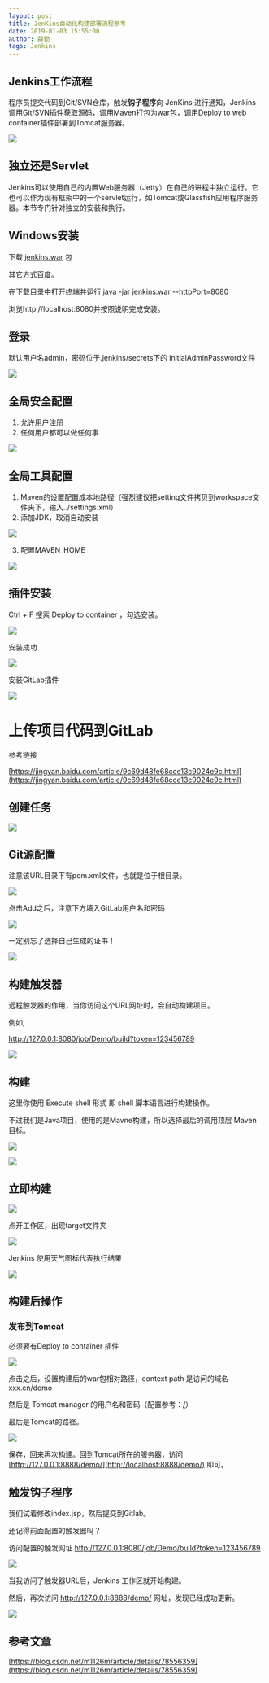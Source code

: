 ```yaml
---
layout: post
title: JenKins自动化构建部署流程参考
date: 2019-01-03 15:55:00
author: 薛勤
tags: Jenkins
---
```

## Jenkins工作流程

程序员提交代码到Git/SVN仓库，触发**钩子程序**向 JenKins 进行通知，Jenkins 调用Git/SVN插件获取源码，调用Maven打包为war包，调用Deploy to web container插件部署到Tomcat服务器。

![](./20190103JenKins自动化构建部署流程参考/1136672-20190103154901046-1953296147.png)

## 独立还是Servlet

Jenkins可以使用自己的内置Web服务器（Jetty）在自己的进程中独立运行。它也可以作为现有框架中的一个servlet运行，如Tomcat或Glassfish应用程序服务器。本节专门针对独立的安装和执行。

## Windows安装

下载 [jenkins.war](http://mirrors.jenkins.io/windows/latest) 包

其它方式百度。

在下载目录中打开终端并运行 java -jar jenkins.war --httpPort=8080

浏览http://localhost:8080并按照说明完成安装。

## 登录

默认用户名admin，密码位于.jenkins/secrets下的 initialAdminPassword文件

![](./20190103JenKins自动化构建部署流程参考/1136672-20190103155008589-60433226.png)


## 全局安全配置

1. 允许用户注册
2. 任何用户都可以做任何事

![](./20190103JenKins自动化构建部署流程参考/1136672-20190103155022078-1911596820.png)


## 全局工具配置

1. Maven的设置配置成本地路径（强烈建议把setting文件拷贝到workspace文件夹下，输入../settings.xml）
2. 添加JDK，取消自动安装

![](./20190103JenKins自动化构建部署流程参考/1136672-20190103155040519-688864799.png)


3. 配置MAVEN_HOME

![](./20190103JenKins自动化构建部署流程参考/1136672-20190103155052813-1654509940.png)


## 插件安装

Ctrl + F 搜索 Deploy to container ，勾选安装。

![](./20190103JenKins自动化构建部署流程参考/1136672-20190103155107736-458617545.png)


安装成功

![](./20190103JenKins自动化构建部署流程参考/1136672-20190103155118957-120272110.png)


安装GitLab插件

![](./20190103JenKins自动化构建部署流程参考/1136672-20190103155130727-1531521311.png)


# 上传项目代码到GitLab

参考链接

[https://jingyan.baidu.com/article/9c69d48fe68cce13c9024e9c.html](https://jingyan.baidu.com/article/9c69d48fe68cce13c9024e9c.html)



## 创建任务

![](./20190103JenKins自动化构建部署流程参考/1136672-20190103155149169-618527889.png)


## Git源配置

注意该URL目录下有pom.xml文件，也就是位于根目录。

![](./20190103JenKins自动化构建部署流程参考/1136672-20190103155204216-1944611104.png)


点击Add之后，注意下方填入GitLab用户名和密码

![](./20190103JenKins自动化构建部署流程参考/1136672-20190103155216856-551916360.png)


一定别忘了选择自己生成的证书！


![](./20190103JenKins自动化构建部署流程参考/1136672-20190103155228980-1654562229.png)


## 构建触发器

远程触发器的作用，当你访问这个URL网址时，会自动构建项目。

例如;

http://127.0.0.1:8080/job/Demo/build?token=123456789

![](./20190103JenKins自动化构建部署流程参考/1136672-20190103155245028-836232568.png)


## 构建

这里你使用 Execute shell 形式 即 shell 脚本语言进行构建操作。

不过我们是Java项目，使用的是Mavne构建，所以选择最后的调用顶层 Maven 目标。

![](./20190103JenKins自动化构建部署流程参考/1136672-20190103155257324-990129353.png)


![](./20190103JenKins自动化构建部署流程参考/1136672-20190103155306749-1174010112.png)


## 立即构建

![](./20190103JenKins自动化构建部署流程参考/1136672-20190103155319122-107402817.png)


点开工作区，出现target文件夹


![](./20190103JenKins自动化构建部署流程参考/1136672-20190103155329472-206807220.png)


Jenkins 使用天气图标代表执行结果

![](./20190103JenKins自动化构建部署流程参考/1136672-20190103155341565-463855972.png)


## 构建后操作

### 发布到Tomcat

必须要有Deploy to container 插件

![](./20190103JenKins自动化构建部署流程参考/1136672-20190103155352701-1211243008.png)


点击之后，设置构建后的war包相对路径，context path 是访问的域名xxx.cn/demo

然后是 Tomcat manager 的用户名和密码（配置参考：[/](/)）

最后是Tomcat的路径。


![](./20190103JenKins自动化构建部署流程参考/1136672-20190103155402677-1408859114.png)



保存，回来再次构建。回到Tomcat所在的服务器，访问 [http://127.0.0.1:8888/demo/](http://localhost:8888/demo/) 即可。

## 触发钩子程序

我们试着修改index.jsp，然后提交到Gitlab。

还记得前面配置的触发器吗？

访问配置的触发网址 http://127.0.0.1:8080/job/Demo/build?token=123456789


![](./20190103JenKins自动化构建部署流程参考/1136672-20190103155413262-726471469.png)


当我访问了触发器URL后，Jenkins 工作区就开始构建。

然后，再次访问 http://127.0.0.1:8888/demo/ 网址，发现已经成功更新。


![](./20190103JenKins自动化构建部署流程参考/1136672-20190103155425824-1250590960.png)


## 参考文章

[https://blog.csdn.net/m1126m/article/details/78556359](https://blog.csdn.net/m1126m/article/details/78556359)